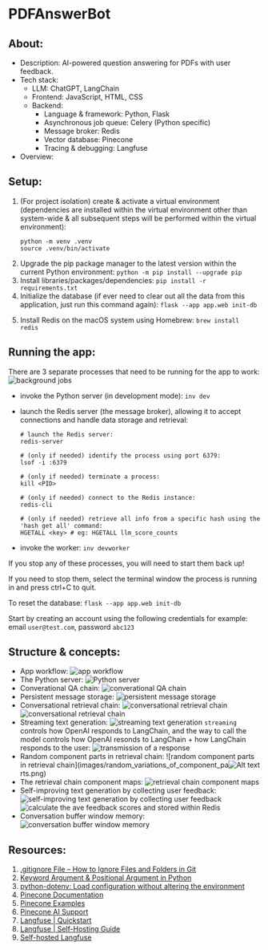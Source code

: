 # PDFAnswerBot

## About:

- Description: AI-powered question answering for PDFs with user feedback.
- Tech stack:
  - LLM: ChatGPT, LangChain
  - Frontend: JavaScript, HTML, CSS
  - Backend:
    - Language & framework: Python, Flask
    - Asynchronous job queue: Celery (Python specific)
    - Message broker: Redis
    - Vector database: Pinecone
    - Tracing & debugging: Langfuse
- Overview:

## Setup:

1. (For project isolation) create & activate a virtual environment (dependencies are installed within the virtual environment other than system-wide & all subsequent steps will be performed within the virtual environment):
   ```
   python -m venv .venv
   source .venv/bin/activate
   ```
2. Upgrade the pip package manager to the latest version within the current Python environment: `python -m pip install --upgrade pip`
3. Install libraries/packages/dependencies: `pip install -r requirements.txt`
4. Initialize the database (if ever need to clear out all the data from this application, just run this command again): `flask --app app.web init-db`
<!-- Start the file upload server with `python app.py` -->
5. Install Redis on the macOS system using Homebrew: `brew install redis`

## Running the app:

There are 3 separate processes that need to be running for the app to work:
![background jobs](images/background_jobs.png)

- invoke the Python server (in development mode): `inv dev`
- launch the Redis server (the message broker), allowing it to accept connections and handle data storage and retrieval:

  ```
  # launch the Redis server:
  redis-server

  # (only if needed) identify the process using port 6379:
  lsof -i :6379

  # (only if needed) terminate a process:
  kill <PID>

  # (only if needed) connect to the Redis instance:
  redis-cli

  # (only if needed) retrieve all info from a specific hash using the 'hash get all' command:
  HGETALL <key> # eg: HGETALL llm_score_counts

  ```

- invoke the worker: `inv devworker`

If you stop any of these processes, you will need to start them back up!

If you need to stop them, select the terminal window the process is running in and press ctrl+C to quit.

To reset the database: `flask --app app.web init-db`

Start by creating an account using the following credentials for example: email `user@test.com`, password `abc123`

## Structure & concepts:

- App workflow:
  ![app workflow](images/PDFAnswerBot_workflow.png)
- The Python server:
  ![Python server](images/python_server.png)
- Converational QA chain:
  ![converational QA chain](images/conversational_QA_chain.png)
- Persistent message storage:
  ![persistent message storage](images/store_msgs_in_db.png)
- Conversational retrieval chain:
  ![conversational retrieval chain](images/conversational_retrieval_chain1.png)
  ![conversational retrieval chain](images/conversational_retrieval_chain2.png)
- Streaming text generation:
  ![streaming text generation](images/streaming_text_generation.png)
  `streaming` controls how OpenAI responds to LangChain, and the way to call the model controls how OpenAI resonds to LangChain + how LangChain responds to the user:
  ![transmission of a response](images/streaming_response.png)
- Random component parts in retrieval chain:
  ![random component parts in retrieval chain](images/random_variations_of_component_pa![Alt text](https://file%252B.vscode-resource.vscode-cdn.net/Users/qingyingmeng/Desktop/side-projects/PDFAnswerBot/images/random_variations_of_component_parts.png)rts.png)
- The retrieval chain component maps:
  ![retrieval chain component maps](images/component_maps.png)
- Self-improving text generation by collecting user feedback:
  ![self-improving text generation by collecting user feedback](images/collecting_user_feedback.png)
  ![calculate the ave feedback scores and stored within Redis](images/Redis_calc_ave_feedback_score.png)
- Conversation buffer window memory:
  ![conversation buffer window memory](images/conversation_buffer_window_memory.png)

## Resources:

1. [.gitignore File – How to Ignore Files and Folders in Git](https://www.freecodecamp.org/news/gitignore-file-how-to-ignore-files-and-folders-in-git/)
2. [Keyword Argument & Positional Argument in Python](https://www.geeksforgeeks.org/keyword-and-positional-argument-in-python/)
3. [python-dotenv: Load configuration without altering the environment](https://pypi.org/project/python-dotenv/)
4. [Pinecone Documentation](https://docs.pinecone.io/)
5. [Pinecone Examples](https://docs.pinecone.io/page/examples)
6. [Pinecone AI Support](https://support.pinecone.io/hc/en-us)
7. [Langfuse | Quickstart](https://langfuse.com/docs/get-started)
8. [Langfuse | Self-Hosting Guide](https://langfuse.com/docs/deployment/self-host)
9. [Self-hosted Langfuse](https://prod-langfuse.fly.dev/)
